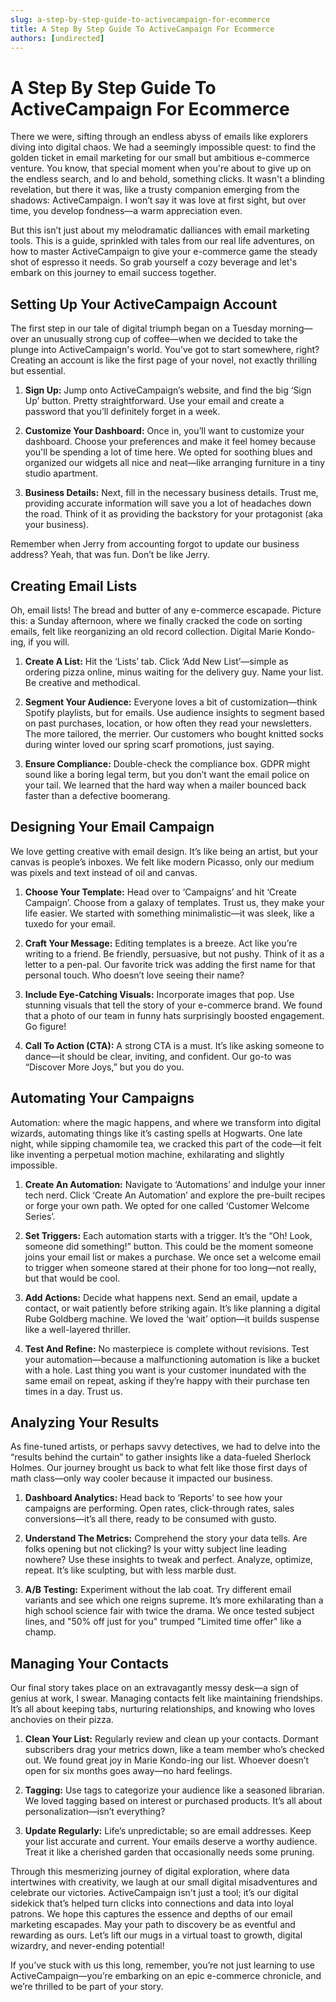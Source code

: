 ```yaml
---
slug: a-step-by-step-guide-to-activecampaign-for-ecommerce
title: A Step By Step Guide To ActiveCampaign For Ecommerce
authors: [undirected]
---
```



# A Step By Step Guide To ActiveCampaign For Ecommerce

There we were, sifting through an endless abyss of emails like explorers diving into digital chaos. We had a seemingly impossible quest: to find the golden ticket in email marketing for our small but ambitious e-commerce venture. You know, that special moment when you're about to give up on the endless search, and lo and behold, something clicks. It wasn't a blinding revelation, but there it was, like a trusty companion emerging from the shadows: ActiveCampaign. I won’t say it was love at first sight, but over time, you develop fondness—a warm appreciation even. 

But this isn’t just about my melodramatic dalliances with email marketing tools. This is a guide, sprinkled with tales from our real life adventures, on how to master ActiveCampaign to give your e-commerce game the steady shot of espresso it needs. So grab yourself a cozy beverage and let's embark on this journey to email success together.

## Setting Up Your ActiveCampaign Account

The first step in our tale of digital triumph began on a Tuesday morning—over an unusually strong cup of coffee—when we decided to take the plunge into ActiveCampaign's world. You’ve got to start somewhere, right? Creating an account is like the first page of your novel, not exactly thrilling but essential.

1. **Sign Up:** Jump onto ActiveCampaign’s website, and find the big ‘Sign Up’ button. Pretty straightforward. Use your email and create a password that you’ll definitely forget in a week.
   
2. **Customize Your Dashboard:** Once in, you’ll want to customize your dashboard. Choose your preferences and make it feel homey because you'll be spending a lot of time here. We opted for soothing blues and organized our widgets all nice and neat—like arranging furniture in a tiny studio apartment.

3. **Business Details:** Next, fill in the necessary business details. Trust me, providing accurate information will save you a lot of headaches down the road. Think of it as providing the backstory for your protagonist (aka your business).

Remember when Jerry from accounting forgot to update our business address? Yeah, that was fun. Don’t be like Jerry.

## Creating Email Lists

Oh, email lists! The bread and butter of any e-commerce escapade. Picture this: a Sunday afternoon, where we finally cracked the code on sorting emails, felt like reorganizing an old record collection. Digital Marie Kondo-ing, if you will.

1. **Create A List:** Hit the ‘Lists’ tab. Click ‘Add New List’—simple as ordering pizza online, minus waiting for the delivery guy. Name your list. Be creative and methodical.

2. **Segment Your Audience:** Everyone loves a bit of customization—think Spotify playlists, but for emails. Use audience insights to segment based on past purchases, location, or how often they read your newsletters. The more tailored, the merrier. Our customers who bought knitted socks during winter loved our spring scarf promotions, just saying. 

3. **Ensure Compliance:** Double-check the compliance box. GDPR might sound like a boring legal term, but you don’t want the email police on your tail. We learned that the hard way when a mailer bounced back faster than a defective boomerang.

## Designing Your Email Campaign

We love getting creative with email design. It’s like being an artist, but your canvas is people’s inboxes. We felt like modern Picasso, only our medium was pixels and text instead of oil and canvas.

1. **Choose Your Template:** Head over to ‘Campaigns’ and hit ‘Create Campaign’. Choose from a galaxy of templates. Trust us, they make your life easier. We started with something minimalistic—it was sleek, like a tuxedo for your email.

2. **Craft Your Message:** Editing templates is a breeze. Act like you’re writing to a friend. Be friendly, persuasive, but not pushy. Think of it as a letter to a pen-pal. Our favorite trick was adding the first name for that personal touch. Who doesn’t love seeing their name?

3. **Include Eye-Catching Visuals:** Incorporate images that pop. Use stunning visuals that tell the story of your e-commerce brand. We found that a photo of our team in funny hats surprisingly boosted engagement. Go figure!

4. **Call To Action (CTA):** A strong CTA is a must. It’s like asking someone to dance—it should be clear, inviting, and confident. Our go-to was “Discover More Joys,” but you do you.

## Automating Your Campaigns

Automation: where the magic happens, and where we transform into digital wizards, automating things like it’s casting spells at Hogwarts. One late night, while sipping chamomile tea, we cracked this part of the code—it felt like inventing a perpetual motion machine, exhilarating and slightly impossible.

1. **Create An Automation:** Navigate to ‘Automations’ and indulge your inner tech nerd. Click ‘Create An Automation’ and explore the pre-built recipes or forge your own path. We opted for one called ‘Customer Welcome Series’. 

2. **Set Triggers:** Each automation starts with a trigger. It’s the “Oh! Look, someone did something!” button. This could be the moment someone joins your email list or makes a purchase. We once set a welcome email to trigger when someone stared at their phone for too long—not really, but that would be cool.

3. **Add Actions:** Decide what happens next. Send an email, update a contact, or wait patiently before striking again. It’s like planning a digital Rube Goldberg machine. We loved the ‘wait’ option—it builds suspense like a well-layered thriller.

4. **Test And Refine:** No masterpiece is complete without revisions. Test your automation—because a malfunctioning automation is like a bucket with a hole. Last thing you want is your customer inundated with the same email on repeat, asking if they’re happy with their purchase ten times in a day. Trust us.

## Analyzing Your Results

As fine-tuned artists, or perhaps savvy detectives, we had to delve into the “results behind the curtain” to gather insights like a data-fueled Sherlock Holmes. Our journey brought us back to what felt like those first days of math class—only way cooler because it impacted our business.

1. **Dashboard Analytics:** Head back to ‘Reports’ to see how your campaigns are performing. Open rates, click-through rates, sales conversions—it’s all there, ready to be consumed with gusto.

2. **Understand The Metrics:** Comprehend the story your data tells. Are folks opening but not clicking? Is your witty subject line leading nowhere? Use these insights to tweak and perfect. Analyze, optimize, repeat. It’s like sculpting, but with less marble dust.

3. **A/B Testing:** Experiment without the lab coat. Try different email variants and see which one reigns supreme. It’s more exhilarating than a high school science fair with twice the drama. We once tested subject lines, and "50% off just for you" trumped "Limited time offer" like a champ.

## Managing Your Contacts

Our final story takes place on an extravagantly messy desk—a sign of genius at work, I swear. Managing contacts felt like maintaining friendships. It’s all about keeping tabs, nurturing relationships, and knowing who loves anchovies on their pizza.

1. **Clean Your List:** Regularly review and clean up your contacts. Dormant subscribers drag your metrics down, like a team member who’s checked out. We found great joy in Marie Kondo-ing our list. Whoever doesn’t open for six months goes away—no hard feelings.

2. **Tagging:** Use tags to categorize your audience like a seasoned librarian. We loved tagging based on interest or purchased products. It’s all about personalization—isn’t everything?

3. **Update Regularly:** Life’s unpredictable; so are email addresses. Keep your list accurate and current. Your emails deserve a worthy audience. Treat it like a cherished garden that occasionally needs some pruning.

Through this mesmerizing journey of digital exploration, where data intertwines with creativity, we laugh at our small digital misadventures and celebrate our victories. ActiveCampaign isn't just a tool; it’s our digital sidekick that’s helped turn clicks into connections and data into loyal patrons. We hope this captures the essence and depths of our email marketing escapades. May your path to discovery be as eventful and rewarding as ours. Let’s lift our mugs in a virtual toast to growth, digital wizardry, and never-ending potential!

If you’ve stuck with us this long, remember, you’re not just learning to use ActiveCampaign—you’re embarking on an epic e-commerce chronicle, and we’re thrilled to be part of your story.